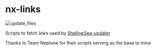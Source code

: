 # nx-links

![update_files](https://github.com/HamletDuFromage/nx-links/workflows/update_files/badge.svg)


Scripts to fetch links used by [ShallowSea-updater](https://github.com/carcaschoi/ShallowSea-updater)

Thanks to Team Neptune for their scripts serving as the base to mine
